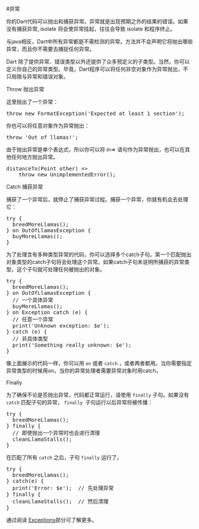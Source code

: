 #异常

你的Dart代码可以抛出和捕获异常。异常就是出现预期之外的结果的错误。如果没有捕获异常, isolate 将会使异常挂起，往往会导致 isolate 和程序终止。

与java相反，Dart中所有异常都是不需检测的异常。方法并不会声明它将抛出哪些异常，而且你不需要去捕捉任何异常。

Dart 除了提供异常、错误类型以外还提供了众多预定义的子类型。当然，你可以定义你自己的异常类型。毕竟，Dart程序可以将任何非空对象作为异常抛出，不只局限与异常和错误对象。

Throw 抛出异常

这里抛出了一个异常：

<pre>
throw new FormatException('Expected at least 1 section');
</pre>
你也可以将任意对象作为异常抛出：

<pre>
throw 'Out of llamas!';
</pre>
由于抛出异常是单个表达式，所以你可以将 in=> 语句作为异常抛出，也可以在其他任何地方抛出异常。

<pre>
distanceTo(Point other) =>
    throw new UnimplementedError();
</pre>
Catch 捕获异常

捕获了一个异常后，就停止了捕获异常过程。捕获一个异常，你就有机会去处理它：

<pre>
try {
  breedMoreLlamas();
} on OutOfLlamasException {
  buyMoreLlamas();
}
</pre>

为了处理含有多种类型异常的代码，你可以选择多个catch子句。第一个匹配抛出对象类型的catch子句将会处理这个异常。如果catch子句未说明所捕获的异常类型，这个子句就可处理任何被抛出的对象。

<pre>
try {
  breedMoreLlamas();
} on OutOfLlamasException {
  // 一个具体异常
  buyMoreLlamas();
} on Exception catch (e) {
  // 任意一个异常
  print('Unknown exception: $e');
} catch (e) {
  // 非具体类型
  print('Something really unknown: $e');
}
</pre>
像上面展示的代码一样，你可以用 `on` 或者 `catch` ，或者两者都用。当你需要指定异常类型的时候用on，当你的异常处理者需要异常对象时用catch。


Finally

为了确保不论是否抛出异常，代码都正常运行，请使用  `finally` 子句。如果没有 `catch` 匹配子句的异常， `finally `子句运行以后异常将被传播：


<pre>
try {
  breedMoreLlamas();
} finally {
  // 即使抛出一个异常时也会进行清理
  cleanLlamaStalls();
}
</pre>

在匹配了所有 `catch` 之后，子句 `finally` 运行了。

<pre>
try {
  breedMoreLlamas();
} catch(e) {
  print('Error: $e');  // 先处理异常
} finally {
  cleanLlamaStalls();  // 然后清理
}
</pre>
通过阅读 [Exceptions](https://www.dartlang.org/docs/dart-up-and-running/ch03.html#exceptions)部分可了解更多。



